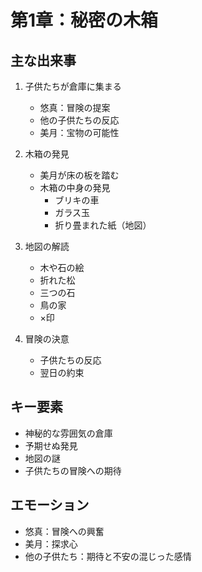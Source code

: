 # 第1章：秘密の木箱

## 主な出来事
1. 子供たちが倉庫に集まる
   - 悠真：冒険の提案
   - 他の子供たちの反応
   - 美月：宝物の可能性

2. 木箱の発見
   - 美月が床の板を踏む
   - 木箱の中身の発見
     - ブリキの車
     - ガラス玉
     - 折り畳まれた紙（地図）

3. 地図の解読
   - 木や石の絵
   - 折れた松
   - 三つの石
   - 鳥の家
   - ×印

4. 冒険の決意
   - 子供たちの反応
   - 翌日の約束

## キー要素
- 神秘的な雰囲気の倉庫
- 予期せぬ発見
- 地図の謎
- 子供たちの冒険への期待

## エモーション
- 悠真：冒険への興奮
- 美月：探求心
- 他の子供たち：期待と不安の混じった感情
